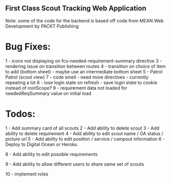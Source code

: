 ## First Class Scout Tracking Web Application

Note: some of the code for the backend is based off code from MEAN Web Development by PACKT Publishing

# Bug Fixes:

1 - icons not displaying on fcs-needed-requirement-summary directive
3 - rendering issue on transition between routes
4 - transition on choice of item to add (bottom sheet) - maybe use an intermediate bottom sheet
5 - Patrol Patrol (scout view)
7 - code smell - need more directives - currently repeating a lot
8 - lose login state on refresh - save login state to cookie instead of rootScope?
9 - requirement data not loaded for neededReqSummary value on initial load

# Todos:

1 - Add summary card of all scouts
2 - Add ability to delete scout
3 - Add ability to delete requirement
4 - Add ability to edit scout name / OA status / picture url
5 - Add ability to edit position / service / campout information
6 - Deploy to Digital Ocean or Heroku

8 - Add ability to edit possible requirements

9 - Add ability to allow different users to share same set of scouts

10 - implement roles